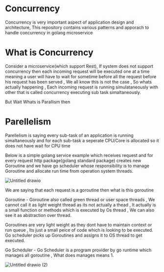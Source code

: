 # Concurrency 
Concurrency is very important aspect of application design and architecture, This repository contains various patterns and apporach to handle concurrency in golang microservice


# What is Concurrency 
Consider a microservice(which support Rest), If system does not support concurrency then each incoming request will be executed one at a time meaning a user will have to wait for sometime before all the request before his request has been served , We all know this is not the case , So whats actually happening , Each incoming request is running simulataneously with other that is called concurrency executing sub task simaltaneously.

But Wait Whats is Parallism then 
# Parellelism
Parellelism is saying every sub-task of an application is running simaltaneously and for each sub-task a seperate CPU/Core is allocated so it does not have wait for CPU time

Below is a simple golang service example which receives request and for every request http package(golang standard package) creates new Goroutine and we have go scheduler whose responsibility is to manage Goroutine and allocate run time from operation system threads.  

![Untitled drawio](https://user-images.githubusercontent.com/98384750/150939789-14e6acab-398c-46e6-83b7-8f6e4b966383.png)


We are saying that each request is a goroutine then what is this goroutine

Goroutine - Goroutine also called green thread or user space threads , We cannot call it as light weight thread as its not actually a thead , It actually is a small function or methods which is executed by Os thread , We can also see it as abstraction over thread.

Goroutines are very light weight as they dont have to maintain context or run queue , Its just a small peice of code which is looking to be executed. Go scheduler picks up Goroutines and assigns it to OS thread to get executed.

Go Scheduler - Go Scheduler is a program provider by go runtime which manages all goroutine , What does manages means 
1. 

![Untitled drawio (2)](https://user-images.githubusercontent.com/98384750/151479809-449ecce5-313e-4179-abeb-a179747124c6.png)
